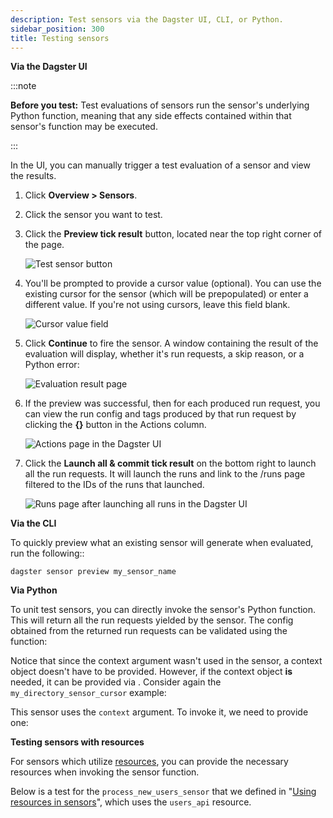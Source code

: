 ```yaml
---
description: Test sensors via the Dagster UI, CLI, or Python.
sidebar_position: 300
title: Testing sensors
---
```


<Tabs>
<TabItem value="Via the Dagster UI">

**Via the Dagster UI**

:::note

**Before you test:** Test evaluations of sensors run the sensor's underlying Python function, meaning that any side effects contained within that sensor's function may be executed.

:::

In the UI, you can manually trigger a test evaluation of a sensor and view the results.

1. Click **Overview > Sensors**.

2. Click the sensor you want to test.

3. Click the **Preview tick result** button, located near the top right corner of the page.

   ![Test sensor button](/images/guides/automate/sensors/test-sensor-button.png)

4. You'll be prompted to provide a cursor value (optional). You can use the existing cursor for the sensor (which will be prepopulated) or enter a different value. If you're not using cursors, leave this field blank.

   ![Cursor value field](/images/guides/automate/sensors/provide-cursor-page.png)

5. Click **Continue** to fire the sensor. A window containing the result of the evaluation will display, whether it's run requests, a skip reason, or a Python error:

   ![Evaluation result page](/images/guides/automate/sensors/eval-result-page.png)

6. If the preview was successful, then for each produced run request, you can view the run config and tags produced by that run request by clicking the **{}** button in the Actions column.

   ![Actions page in the Dagster UI](/images/guides/automate/sensors/actions-page.png)

7. Click the **Launch all & commit tick result** on the bottom right to launch all the run requests. It will launch the runs and link to the /runs page filtered to the IDs of the runs that launched.

   ![Runs page after launching all runs in the Dagster UI](/images/guides/automate/sensors/launch-all-page.png)

</TabItem>
<TabItem value="Via the CLI">

**Via the CLI**

To quickly preview what an existing sensor will generate when evaluated, run the following::

```shell
dagster sensor preview my_sensor_name
```

</TabItem>
<TabItem value="Via Python">

**Via Python**

To unit test sensors, you can directly invoke the sensor's Python function. This will return all the run requests yielded by the sensor. The config obtained from the returned run requests can be validated using the <PyObject section="execution" module="dagster" object="validate_run_config" /> function:

<CodeExample
  path="docs_snippets/docs_snippets/concepts/partitions_schedules_sensors/sensors/sensors.py"
  startAfter="start_sensor_testing"
  endBefore="end_sensor_testing"
  title="src/<project-name>/defs/sensors.py"
/>

Notice that since the context argument wasn't used in the sensor, a context object doesn't have to be provided. However, if the context object **is** needed, it can be provided via <PyObject section="schedules-sensors" module="dagster" object="build_sensor_context" />. Consider again the `my_directory_sensor_cursor` example:

<CodeExample
  path="docs_snippets/docs_snippets/concepts/partitions_schedules_sensors/sensors/sensors.py"
  startAfter="start_cursor_sensors_marker"
  endBefore="end_cursor_sensors_marker"
  title="src/<project-name>/defs/sensors.py"
/>

This sensor uses the `context` argument. To invoke it, we need to provide one:

<CodeExample
  path="docs_snippets/docs_snippets/concepts/partitions_schedules_sensors/sensors/sensors.py"
  startAfter="start_sensor_testing_with_context"
  endBefore="end_sensor_testing_with_context"
  title="src/<project-name>/defs/sensors.py"
/>

**Testing sensors with resources**

For sensors which utilize [resources](/guides/build/external-resources/), you can provide the necessary resources when invoking the sensor function.

Below is a test for the `process_new_users_sensor` that we defined in "[Using resources in sensors](/guides/automate/sensors/using-resources-in-sensors)", which uses the `users_api` resource.

<CodeExample
  path="docs_snippets/docs_snippets/concepts/resources/pythonic_resources.py"
  startAfter="start_test_resource_on_sensor"
  endBefore="end_test_resource_on_sensor"
  title="src/<project-name>/defs/sensors.py"
  dedent="4"
/>

</TabItem>
</Tabs>
